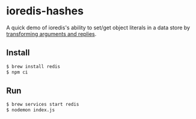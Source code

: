 # ioredis-hashes

A quick demo of ioredis's ability to set/get object literals in a data store by [transforming arguments and replies](https://github.com/luin/ioredis#transforming-arguments--replies). 

## Install

```sh
$ brew install redis
$ npm ci
```

## Run

```sh
$ brew services start redis
$ nodemon index.js
```
